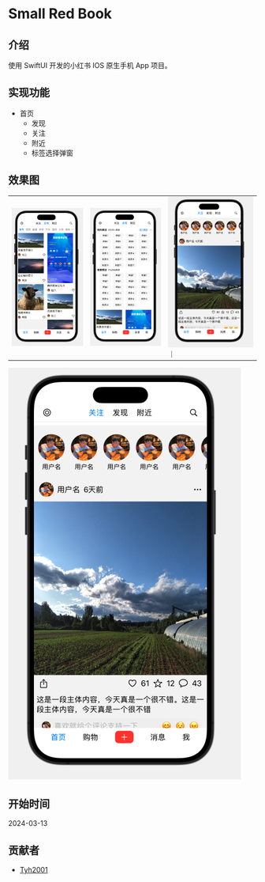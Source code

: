 # Small Red Book

## 介绍

使用 SwiftUI 开发的小红书 IOS 原生手机 App 项目。

## 实现功能

- 首页
  - 发现
  - 关注
  - 附近
  - 标签选择弹窗

## 效果图

|   |   | |
| ---- | ---- |---- |
| ![](./assets/1.jpg)   | ![](./assets/2.jpg)    | ![](./assets/3.jpg)｜ 



![](./assets/3.jpg)

## 开始时间

2024-03-13

## 贡献者

- [Tyh2001](https://github.com/Tyh2001)
